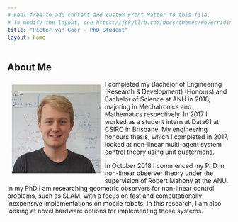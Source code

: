 ```yaml
---
# Feel free to add content and custom Front Matter to this file.
# To modify the layout, see https://jekyllrb.com/docs/themes/#overriding-theme-defaults
title: "Pieter van Goor - PhD Student"
layout: home
---
```


## About Me

<!-- ![image](assets/mugshot.jpg =50px){: style="float: left"} -->

<img align='left' style="padding:10px;" src="assets/mugshot.jpg" alt="Profile Picture" width="200"/>

I completed my Bachelor of Engineering (Research & Development) (Honours) and Bachelor of Science at ANU in 2018, majoring in Mechatronics and Mathematics respectively.
In 2017 I worked as a student intern at Data61 at CSIRO in Brisbane.
My engineering honours thesis, which I completed in 2017, looked at non-linear multi-agent system control theory using unit quaternions.

In October 2018 I commenced my PhD in non-linear observer theory under the supervision of Robert Mahony at the ANU.
In my PhD I am researching geometric observers for non-linear control problems, such as SLAM, with a focus on fast and computationally inexpensive implementations on mobile robots.
In this research, I am also looking at novel hardware options for implementing these systems.